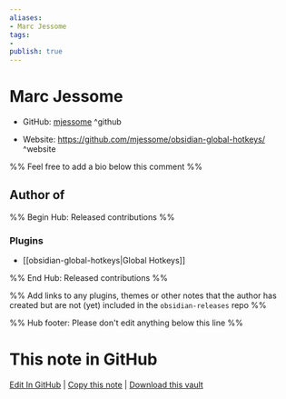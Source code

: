```yaml
---
aliases:
- Marc Jessome
tags:
- 
publish: true
---
```


# Marc Jessome

- GitHub: [mjessome](https://github.com/mjessome/) ^github
<!-- - Discord: `@` ^discord-->
- Website: <https://github.com/mjessome/obsidian-global-hotkeys/> ^website
<!-- - [[Publish sites|Publish site]]: ^publish-->

%% Feel free to add a bio below this comment %%


## Author of

%% Begin Hub: Released contributions %%
### Plugins
- [[obsidian-global-hotkeys|Global Hotkeys]]

%% End Hub: Released contributions %%

%% Add links to any plugins, themes or other notes that the author has created but are not (yet) included in the `obsidian-releases` repo %%

<!--
### Unlisted plugins

- 
-->

<!--
### Others

- 
-->

<!--
## Sponsor this author

- [[GitHub sponsors]]: [Sponsor @mjessome on GitHub Sponsors](https://github.com/sponsors/mjessome) ^github-sponsor
- [[Buy me a coffee]]: ^buy-me-a-coffee
- [[PayPal]]: ^paypal
- [[Patreon]]: ^patreon

-->

<!--
## Follow this author

- [[YouTube Channels|On YouTube]]: ^youtube
- Twitter: ^twitter
- ...
-->

%% Hub footer: Please don't edit anything below this line %%

# This note in GitHub

<span class="git-footer">[Edit In GitHub](https://github.dev/obsidian-community/obsidian-hub/blob/main/01%20-%20Community/People/mjessome.md "git-hub-edit-note") | [Copy this note](https://raw.githubusercontent.com/obsidian-community/obsidian-hub/main/01%20-%20Community/People/mjessome.md "git-hub-copy-note") | [Download this vault](https://github.com/obsidian-community/obsidian-hub/archive/refs/heads/main.zip "git-hub-download-vault") </span>